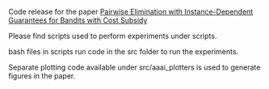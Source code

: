 Code release for the paper [Pairwise Elimination with Instance-Dependent Guarantees for Bandits with Cost Subsidy](https://arxiv.org/abs/2501.10290)

Please find scripts used to perform experiments under scripts.

bash files in scripts run code in the src folder to run the experiments. 

Separate plotting code available under src/aaai_plotters is used to generate figures in the paper.
